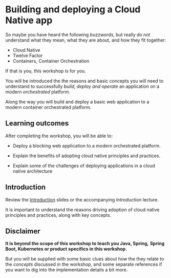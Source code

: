 # Building and deploying a Cloud Native app

So maybe you have heard the following buzzwords,
but really do not understand what they mean,
what they are about,
and how they fit together:

- Cloud Native
- Twelve Factor
- Containers, Container Orchestration

If that is you,
this workshop is for you.

You will be introduced the the reasons and basic concepts you will need
to understand to successfully
*build, deploy and operate* an application on a modern *orchestrated*
platform.

Along the way you will build and deploy a basic web application to a
modern container orchestrated platform.

## Learning outcomes

After completing the workshop,
you will be able to:

-   Deploy a blocking web application to a modern orchestrated platform.

-   Explain the benefits of adopting cloud native principles and
    practices.

-   Explain some of the challenges of deploying applications in a
    cloud native architecture

## Introduction

Review the [Introduction](https://docs.google.com/presentation/d/1Bg9Ra_vMIzq4Gq5hfaZ0jopmKj1obvwov-Rk4xZbyBY/present#slide=id.g7ea4a9dfdf_0_1813)
slides or the accompanying *Introduction* lecture.

It is important to understand the reasons driving adoption of cloud
native principles and practices,
along with key concepts.

## Disclaimer

**It is beyond the scope of this workshop to teach you Java, Spring,**
**Spring Boot, Kubernetes or product specifics in this workshop.**

But you will be supplied with some basic clues about how the they
relate to the *concepts* discussed in the workshop,
and some separate references if you want to dig into the implementation
details a bit more.
